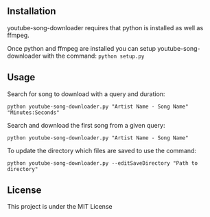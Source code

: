 ## Installation

youtube-song-downloader requires that python is installed as well as ffmpeg.

Once python and ffmpeg are installed you can setup youtube-song-downloader with the command: 
```python setup.py```

## Usage
Search for song to download with a query and duration:

```python youtube-song-downloader.py "Artist Name - Song Name" "Minutes:Seconds"```

Search and download the first song from a given query:

```python youtube-song-downloader.py "Artist Name - Song Name"```

To update the directory which files are saved to use the command:

```python youtube-song-downloader.py --editSaveDirectory "Path to directory"```

## License

This project is under the MIT License